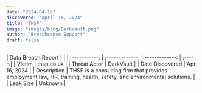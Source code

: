 ```yaml
---
date: "2024-04-16"
discovered: "April 16, 2024"
title: "THSP"
image: "images/blog/DarkVault.png"
author: "Breachsense Support"
draft: false
---
```


| Data Breach Report           |              | 
| :-----------: | :-------------:     |:-------------:    | :-----:|
| Victim      | thsp.co.uk      | 
| Threat Actor      | DarkVault      | 
| Date Discovered      | Apr 16, 2024      | 
| Description      | THSP is a consulting firm that provides employment law, HR, training, health, safety, and environmental solutions.      | 
| Leak Size      | Unknown      | 

